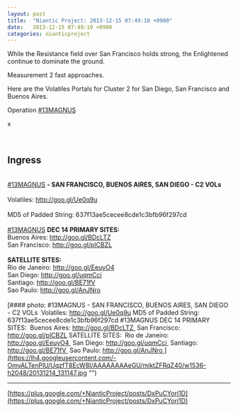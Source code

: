 ```yaml
---
layout: post
title:  "Niantic Project: 2013-12-15 07:49:10 +0900"
date:   2013-12-15 07:49:10 +0900
categories: nianticproject
---
```

While the Resistance field over San Francisco holds strong, the Enlightened continue to dominate the ground.

Measurement 2 fast approaches.

Here are the Volatiles Portals for Cluster 2 for San Diego, San Francisco and Buenos Aires.

Operation [#13MAGNUS](https://plus.google.com/s/%2313MAGNUS "")

x<div class="shared"><br /><h2>Ingress</h2><br /><a rel="nofollow" class="ot-hashtag" href="https://plus.google.com/s/%2313MAGNUS">#13MAGNUS</a> <b>- SAN FRANCISCO, BUENOS AIRES, SAN DIEGO - C2 VOLs</b> <br /><br />Volatiles: <a href="http://goo.gl/Ue0q9u" class="ot-anchor">http://goo.gl/Ue0q9u</a><br /><br />MD5 of Padded String: 637f13ae5cecee8cde1c3bfb96f297cd<br /><br /><a rel="nofollow" class="ot-hashtag" href="https://plus.google.com/s/%2313MAGNUS">#13MAGNUS</a> <b>DEC 14 PRIMARY SITES:</b> <br />Buenos Aires: <a href="http://goo.gl/BDcLTZ" class="ot-anchor">http://goo.gl/BDcLTZ</a> <br />San Francisco: <a href="http://goo.gl/plCBZL" class="ot-anchor">http://goo.gl/plCBZL</a><br /><br /><b>SATELLITE SITES:</b> <br />Rio de Janeiro: <a href="http://goo.gl/EeuyO4" class="ot-anchor">http://goo.gl/EeuyO4</a> <br />San Diego: <a href="http://goo.gl/uqmCci" class="ot-anchor">http://goo.gl/uqmCci</a> <br />Santiago: <a href="http://goo.gl/BE71fV" class="ot-anchor">http://goo.gl/BE71fV</a> <br />Sao Paulo: <a href="http://goo.gl/AnJNro" class="ot-anchor">http://goo.gl/AnJNro</a> <br /><br /></div>
[#### photo: #13MAGNUS - SAN FRANCISCO, BUENOS AIRES, SAN DIEGO - C2 VOLs 
Volatiles: http://goo.gl/Ue0q9u
MD5 of Padded String: 637f13ae5cecee8cde1c3bfb96f297cd
#13MAGNUS DEC 14 PRIMARY SITES: 
Buenos Aires: http://goo.gl/BDcLTZ 
San Francisco: http://goo.gl/plCBZL
SATELLITE SITES: 
Rio de Janeiro: http://goo.gl/EeuyO4 
San Diego: http://goo.gl/uqmCci 
Santiago: http://goo.gl/BE71fV 
Sao Paulo: http://goo.gl/AnJNro ](https://lh4.googleusercontent.com/-OmyALTenPlU/UqzfT8EcW8I/AAAAAAAAeGU/miktZFRqZ40/w1536-h2048/20131214_131147.jpg "")
- - -
[https://plus.google.com/+NianticProject/posts/DxPuCYori1D](https://plus.google.com/+NianticProject/posts/DxPuCYori1D)
